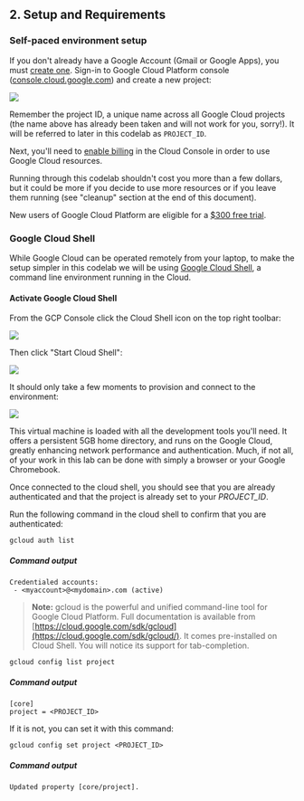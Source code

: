 ## 2. Setup and Requirements
### Self-paced environment setup

If you don't already have a Google Account (Gmail or Google Apps), you must [create one](https://accounts.google.com/SignUp). Sign-in to Google Cloud Platform console ([console.cloud.google.com](http://console.cloud.google.com/)) and create a new project:

![](https://lh6.googleusercontent.com/iHhcE5E3Q9EgC0Co0aG_zRe4EDbsNp7NjBbihV02Hx74kNFxmchTs3SVt8HpTImo0QdYw1llpgC2YLilbHr1Iohyy3xcG3ySL5L9n6Sjfy7iHwtEppHPdu2S7AfiL0faNlOB_Gzl)

Remember the project ID, a unique name across all Google Cloud projects (the name above has already been taken and will not work for you, sorry!). It will be referred to later in this codelab as `PROJECT_ID`.

Next, you'll need to [enable billing](https://console.cloud.google.com/billing) in the Cloud Console in order to use Google Cloud resources.

Running through this codelab shouldn't cost you more than a few dollars, but it could be more if you decide to use more resources or if you leave them running (see "cleanup" section at the end of this document).

New users of Google Cloud Platform are eligible for a [$300 free trial](https://console.developers.google.com/billing/freetrial?hl=en).

### Google Cloud Shell

While Google Cloud can be operated remotely from your laptop, to make the setup simpler in this codelab we will be using [Google Cloud Shell](https://cloud.google.com/cloud-shell/), a command line environment running in the Cloud.
#### Activate Google Cloud Shell

From the GCP Console click the Cloud Shell icon on the top right toolbar:

![](https://lh4.googleusercontent.com/7EBr6OLFS04RwQtl_O1zZ5_RuJb880FSbaEx-YKRj8WqNCpzVDoC1xuQZCxdMLyaJGlufCDDu0_5-Nrwo4C7b8B8pcEQYyirBtzMSbHsoLTPRw9M2aiT8JFxuZl97Ekj_thd5pfb)

Then click "Start Cloud Shell":

![](https://lh6.googleusercontent.com/KvLqPq-kXV2a12bLtR6QPpUgwNOsb8uTariZXL4Gub_rIoO-M6etpuU27Z0oCO37OWV4rxODSeforx4rHsbhmqgnoVc8U34OT5okYMJXEhagidwMxiBZo2pSmqQjdl4oxPkw4BWg)

It should only take a few moments to provision and connect to the environment:

![](https://lh5.googleusercontent.com/o4xbMf1aTN5Yy-lrvmMhiMsaS76DmngbCC6IDr-4B2EBlDOL3wHl5_lrj6zz6ngFJMcXaLBjhjNVBpF_BAullBz-aMLpjMCg3Cqnl2S99JkOZu4o1uLwk9iM1qkXDU-MlEOKgksc)

This virtual machine is loaded with all the development tools you'll need. It offers a persistent 5GB home directory, and runs on the Google Cloud, greatly enhancing network performance and authentication. Much, if not all, of your work in this lab can be done with simply a browser or your Google Chromebook.

Once connected to the cloud shell, you should see that you are already authenticated and that the project is already set to your *PROJECT_ID*.

Run the following command in the cloud shell to confirm that you are authenticated:

```
gcloud auth list
```

##### Command output

```
Credentialed accounts:
 - <myaccount>@<mydomain>.com (active)
```

> **Note:** gcloud is the powerful and unified command-line tool for Google Cloud Platform. Full documentation is available from [https://cloud.google.com/sdk/gcloud](https://cloud.google.com/sdk/gcloud/). It comes pre-installed on Cloud Shell. You will notice its support for tab-completion.

```
gcloud config list project
```

##### Command output

```
[core]
project = <PROJECT_ID>
```

If it is not, you can set it with this command:

```
gcloud config set project <PROJECT_ID>
```

##### Command output

```
Updated property [core/project].
```

